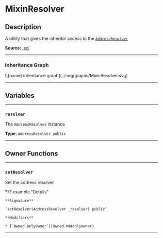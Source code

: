 # MixinResolver

## Description

A utility that gives the inheritor access to the [`AddressResolver`](AddressResolver.md)

**Source:** [.sol](https://github.com/oikos-cash/oikos-bsc/blob/master/contracts/MixinResolver.sol)

---

### Inheritance Graph


<centered-image>
    ![[name] inheritance graph](../img/graphs/MixinResolver.svg)
</centered-image>

---

## Variables

---


### `resolver`

The `AddressResolver` instance

**Type:** `AddressResolver public`

---

## Owner Functions

---

### `setResolver`

Set the address resolver

??? example "Details"

    **Signature**

    `setResolver(AddressResolver _resolver) public`

    **Modifiers**

    * [`Owned.onlyOwner`](Owned.md#onlyowner)

---
